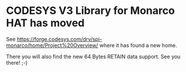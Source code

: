 # CODESYS V3 Library for Monarco HAT has moved

See https://forge.codesys.com/drv/spi-monarco/home/Project%20Overview/ where it has found a new home. 

There you will also find the new 64 Bytes RETAIN data support. See you there! ;-)
